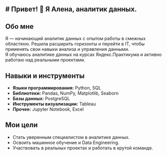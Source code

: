 ## # Привет! 👋 Я Алена, аналитик данных.
## Обо мне
Я — начинающий аналитик данных с опытом работы в смежных областяхю. Решила расширить горизонты и перейти в IT, чтобы применять свои навыки анализа и управления данными.  
Я обучаюсь аналитике данных на курсах Яндекс.Практикума и активно работаю над реальными проектами.

## Навыки и инструменты
- **Языки программирования:** Python, SQL  
- **Библиотеки:** Pandas, NumPy, Matplotlib, Seaborn  
- **Базы данных:** PostgreSQL 
- **Инструменты визуализации:** Tableau
- **Прочее:** Jupyter Notebook, Excel

## Мои цели
- Стать уверенным специалистом в аналитике данных.  
- Освоить машинное обучение и Data Engineering.  
- Участвовать в реальных проектах и работать в крутой команде. 
